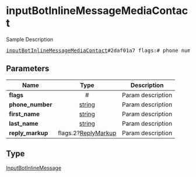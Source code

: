 # inputBotInlineMessageMediaContact

Sample Description

<pre>
<a href="../constructor/inputBotInlineMessageMediaContact.md">inputBotInlineMessageMediaContact</a>#2daf01a7 flags:# phone_number:<a href="../type/string.md">string</a> first_name:<a href="../type/string.md">string</a> last_name:<a href="../type/string.md">string</a> reply_markup:flags.2?<a href="../type/ReplyMarkup.md">ReplyMarkup</a> = <a href="../type/InputBotInlineMessage.md">InputBotInlineMessage</a>;
</pre>
## Parameters

| Name | Type | Description |
|------|:----:|-------------|
| **flags** | # | Param description |
| **phone_number** | <a href="../type/string.md">string</a> | Param description |
| **first_name** | <a href="../type/string.md">string</a> | Param description |
| **last_name** | <a href="../type/string.md">string</a> | Param description |
| **reply_markup** | flags.2?<a href="../type/ReplyMarkup.md">ReplyMarkup</a> | Param description |

## Type

<a href="../type/InputBotInlineMessage.md">InputBotInlineMessage</a>
